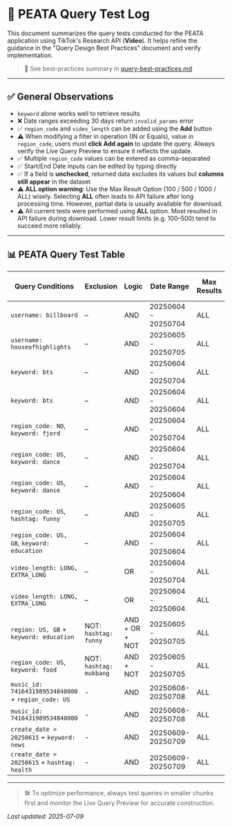 # 🧪 PEATA Query Test Log

This document summarizes the query tests conducted for the PEATA application using TikTok's Research API (**Video**). It helps refine the guidance in the "Query Design Best Practices" document and verify implementation.

> 📘 See best-practices summary in [query-best-practices.md](./query-best-practices.md)

---

## ✅ General Observations

* `keyword` alone works well to retrieve results
* ❌ Date ranges exceeding 30 days return `invalid_params` error
* ✅ `region_code` and `video_length` can be added using the **Add** button
* ⚠️ When modifying a filter in operation (IN or Equals), value in `region_code`, users must **click Add again** to update the query. Always verify the Live Query Preview to ensure it reflects the update.
* ✅ Multiple `region_code` values can be entered as comma-separated
* ✅ Start/End Date inputs can be edited by typing directly
* ✅ If a field is **unchecked**, returned data excludes its values but **columns still appear** in the dataset
* ⚠️ **ALL option warning**: Use the Max Result Option (100 / 500 / 1000 / ALL) wisely. Selecting **ALL** often leads to API failure after long processing time. However, partial data is usually available for download.
* ⚠️ All current tests were performed using **ALL** option. Most resulted in API failure during download. Lower result limits (e.g. 100–500) tend to succeed more reliably.

---

## 📊 PEATA Query Test Table
| Query Conditions                            | Exclusion             | Logic          | Date Range           | Max Results | Server Status (Success/Fail) | Number of Items         | Time to Complete (approx.)    |
|--------------------------------------------|------------------------|----------------|-----------------------|------|--------|----------------|---------|
| `username: billboard`                         | –                       | AND            | 20250604 - 20250704   | ALL  |✔️ Success      | 220 items       | 4s      |
| `username: houseofhighlights`                 | –                       | AND            | 20250605 - 20250705   | ALL  | ✔️ Success      | 1326 items      | 33s     |
| `keyword: bts`                                 | –                       | AND            | 20250604 - 20250704   | ALL  | ✖️ Error       | 3658 items      | 1m44s   |
| `keyword: bts`                                 | –                       | AND            | 20250604 - 20250604   | ALL  | ✖️ Error       | 14766 items     | ⚠ Slow  7m32s |
| `region_code: NO`, `keyword: fjord`             | –                       | AND            | 20250604 - 20250704   | ALL  | ✔️ Success      | 1991 items      | 48s        |
| `region_code: US`, `keyword: dance`             | –                       | AND            | 20250604 - 20250704   | ALL  | ✖️ Error       | 4209 items      | 2m20s   |
| `region_code: US`, `keyword: dance`             | –                       | AND            | 20250604 - 20250604   | ALL  | ✖️ Error       | 3789 items      | 1m46s   |
| `region_code: US`, `hashtag: funny`             | –                       | AND            | 20250605 - 20250705   | ALL  | ✖️ Error       | 29518 items     | ⚠ Slow  11m27s |
| `region_code: US, GB`, `keyword: education`     | –                       | AND            | 20250604 - 20250604   | ALL  | ✖️ Error       | 12121 items     | ⚠ Slow  5m53s |
| `video_length: LONG, EXTRA_LONG`              | –                       | OR             | 20250604 - 20250704   | ALL  | ✖️ Error       | 11054 items     | 3m35s   |
| `video_length: LONG, EXTRA_LONG`              | –                       | OR             | 20250604 - 20250604   | ALL  | ✖️ Error       | 24376 items     | ⚠ Slow <br> 6m    |
| `region: US, GB` + `keyword: education`         | NOT: `hashtag: funny`    | AND + OR + NOT | 20250605 - 20250705   | ALL  | ✖️ Error       | 9217 items      | 3m44s   |
| `region_code: US`, `keyword: food`              | NOT: `hashtag: mukbang`  | AND + NOT      | 20250605 - 20250705   | ALL  | ✖️ Error       | 5342 items      | 2m17s   |
|`music_id: 7416431989534840000` + `region_code: US` | - | AND | 20250608-20250708 | ALL | ✔️ Success | No data | - |
|`music_id: 7416431989534840000` | - | AND | 20250608-20250708 | ALL | ✔️ Success | No data | - |
|`create_date > 20250615` + `keyword: news`| - | AND  | 20250609-20250709 | ALL |✖️ Error  | 23076 items | ⚠ Slow  10m45s |
|`create_date > 20250615` + `hashtag: health`| - | AND  | 20250609-20250709 | ALL | ✖️ Error  | 8456 items | 3m10s |

---

> 🛠️ To optimize performance, always test queries in smaller chunks first and monitor the Live Query Preview for accurate construction.


*Last updated: 2025-07-09*
